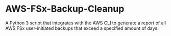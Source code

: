 # AWS-FSx-Backup-Cleanup
A Python 3 script that integrates with the AWS CLI to generate a report of all AWS FSx user-initiated backups that exceed a specified amount of days.
